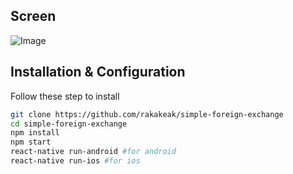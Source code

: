 ## Screen

<p float="center">

![Image](https://github.com/illusi03/RN_CashierApp/blob/master/Screenshots/GIF_App_Cashier.gif)

## Installation & Configuration
Follow these step to install

```bash
git clone https://github.com/rakakeak/simple-foreign-exchange
cd simple-foreign-exchange
npm install
npm start
react-native run-android #for android
react-native run-ios #for ios
```

